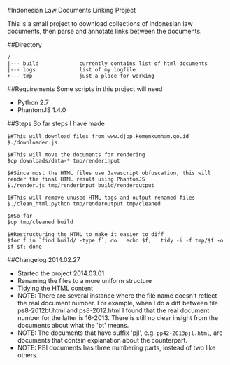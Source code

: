 #Indonesian Law Documents Linking Project

This is a small project to download collections of Indonesian law documents, then parse and annotate links between the documents.

##Directory
```
/
|--- build             currently contains list of html documents
|--- logs              list of my logfile
+--- tmp               just a place for working
```

##Requirements
Some scripts in this project will need
- Python 2.7
- PhantomJS 1.4.0

##Steps
So far steps I have made

```
$#This will download files from www.djpp.kemenkumham.go.id
$./downloader.js

$#This will move the documents for rendering
$cp downloads/data-* tmp/renderinput

$#Since most the HTML files use Javascript obfuscation, this will render the final HTML result using PhantomJS
$./render.js tmp/renderinput build/renderoutput

$#This will remove unused HTML tags and output renamed files
$./clean_html.python tmp/renderoutput tmp/cleaned

$#So far
$cp tmp/cleaned build

$#Restructuring the HTML to make it easier to diff
$for f in `find build/ -type f`; do   echo $f;   tidy -i -f tmp/$f -o $f $f; done

```

##Changelog
2014.02.27 
- Started the project
2014.03.01 
- Renaming the files to a more uniform structure
- Tidying the HTML content
- NOTE: There are several instance where the file name doesn't reflect the real document number. For example, when I do a diff between file ps8-2012bt.html and ps8-2012.html I found that the real document number for the latter is 16-2013. There is still no clear insight from the documents about what the 'bt' means. 
- NOTE: The documents that have suffix 'pjl', e.g. `pp42-2013pjl.html`, are documents that contain explanation about the counterpart.
- NOTE: PBI documents has three numbering parts, instead of two like others.
